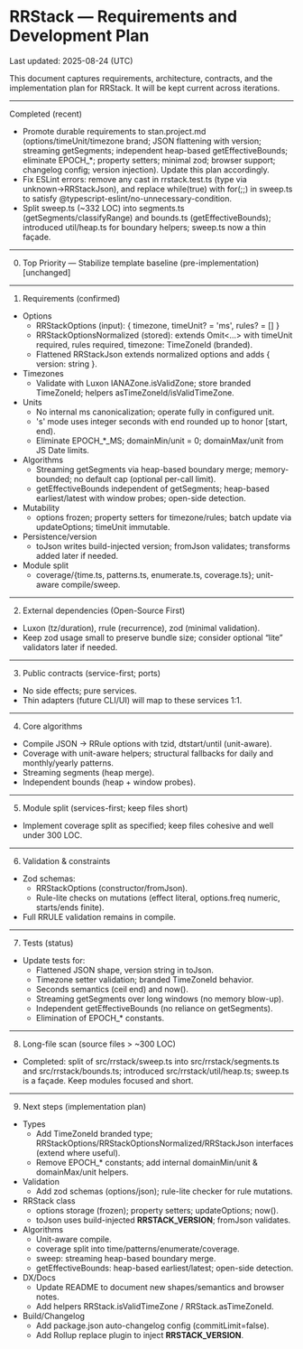 # RRStack — Requirements and Development Plan

Last updated: 2025-08-24 (UTC)

This document captures requirements, architecture, contracts, and the implementation plan for RRStack. It will be kept current across iterations.

---

Completed (recent)

- Promote durable requirements to stan.project.md (options/timeUnit/timezone brand; JSON flattening with version; streaming getSegments; independent heap-based getEffectiveBounds; eliminate EPOCH\_\*; property setters; minimal zod; browser support; changelog config; version injection). Update this plan accordingly.
- Fix ESLint errors: remove any cast in rrstack.test.ts (type via unknown→RRStackJson), and replace while(true) with for(;;) in sweep.ts to satisfy @typescript-eslint/no-unnecessary-condition.
- Split sweep.ts (~332 LOC) into segments.ts (getSegments/classifyRange) and bounds.ts (getEffectiveBounds); introduced util/heap.ts for boundary helpers; sweep.ts now a thin façade.

---

0. Top Priority — Stabilize template baseline (pre-implementation)
   [unchanged]

---

1. Requirements (confirmed)

- Options
  - RRStackOptions (input): { timezone, timeUnit? = 'ms', rules? = [] }
  - RRStackOptionsNormalized (stored): extends Omit<…> with timeUnit required, rules required, timezone: TimeZoneId (branded).
  - Flattened RRStackJson extends normalized options and adds { version: string }.
- Timezones
  - Validate with Luxon IANAZone.isValidZone; store branded TimeZoneId; helpers asTimeZoneId/isValidTimeZone.
- Units
  - No internal ms canonicalization; operate fully in configured unit.
  - 's' mode uses integer seconds with end rounded up to honor [start, end).
  - Eliminate EPOCH\_\*\_MS; domainMin/unit = 0; domainMax/unit from JS Date limits.
- Algorithms
  - Streaming getSegments via heap-based boundary merge; memory-bounded; no default cap (optional per-call limit).
  - getEffectiveBounds independent of getSegments; heap-based earliest/latest with window probes; open-side detection.
- Mutability
  - options frozen; property setters for timezone/rules; batch update via updateOptions; timeUnit immutable.
- Persistence/version
  - toJson writes build-injected version; fromJson validates; transforms added later if needed.
- Module split
  - coverage/{time.ts, patterns.ts, enumerate.ts, coverage.ts}; unit-aware compile/sweep.

---

2. External dependencies (Open-Source First)

- Luxon (tz/duration), rrule (recurrence), zod (minimal validation).
- Keep zod usage small to preserve bundle size; consider optional “lite” validators later if needed.

---

3. Public contracts (service-first; ports)

- No side effects; pure services.
- Thin adapters (future CLI/UI) will map to these services 1:1.

---

4. Core algorithms

- Compile JSON → RRule options with tzid, dtstart/until (unit-aware).
- Coverage with unit-aware helpers; structural fallbacks for daily and monthly/yearly patterns.
- Streaming segments (heap merge).
- Independent bounds (heap + window probes).

---

5. Module split (services-first; keep files short)

- Implement coverage split as specified; keep files cohesive and well under 300 LOC.

---

6. Validation & constraints

- Zod schemas:
  - RRStackOptions (constructor/fromJson).
  - Rule-lite checks on mutations (effect literal, options.freq numeric, starts/ends finite).
- Full RRULE validation remains in compile.

---

7. Tests (status)

- Update tests for:
  - Flattened JSON shape, version string in toJson.
  - Timezone setter validation; branded TimeZoneId behavior.
  - Seconds semantics (ceil end) and now().
  - Streaming getSegments over long windows (no memory blow-up).
  - Independent getEffectiveBounds (no reliance on getSegments).
  - Elimination of EPOCH\_\* constants.

---

8. Long-file scan (source files > ~300 LOC)

- Completed: split of src/rrstack/sweep.ts into src/rrstack/segments.ts and src/rrstack/bounds.ts; introduced src/rrstack/util/heap.ts; sweep.ts is a façade. Keep modules focused and short.

---

9. Next steps (implementation plan)

- Types
  - Add TimeZoneId branded type; RRStackOptions/RRStackOptionsNormalized/RRStackJson interfaces (extend where useful).
  - Remove EPOCH\_\* constants; add internal domainMin/unit & domainMax/unit helpers.
- Validation
  - Add zod schemas (options/json); rule-lite checker for rule mutations.
- RRStack class
  - options storage (frozen); property setters; updateOptions; now().
  - toJson uses build-injected __RRSTACK_VERSION__; fromJson validates.
- Algorithms
  - Unit-aware compile.
  - coverage split into time/patterns/enumerate/coverage.
  - sweep: streaming heap-based boundary merge.
  - getEffectiveBounds: heap-based earliest/latest; open-side detection.
- DX/Docs
  - Update README to document new shapes/semantics and browser notes.
  - Add helpers RRStack.isValidTimeZone / RRStack.asTimeZoneId.
- Build/Changelog
  - Add package.json auto-changelog config (commitLimit=false).
  - Add Rollup replace plugin to inject __RRSTACK_VERSION__.
